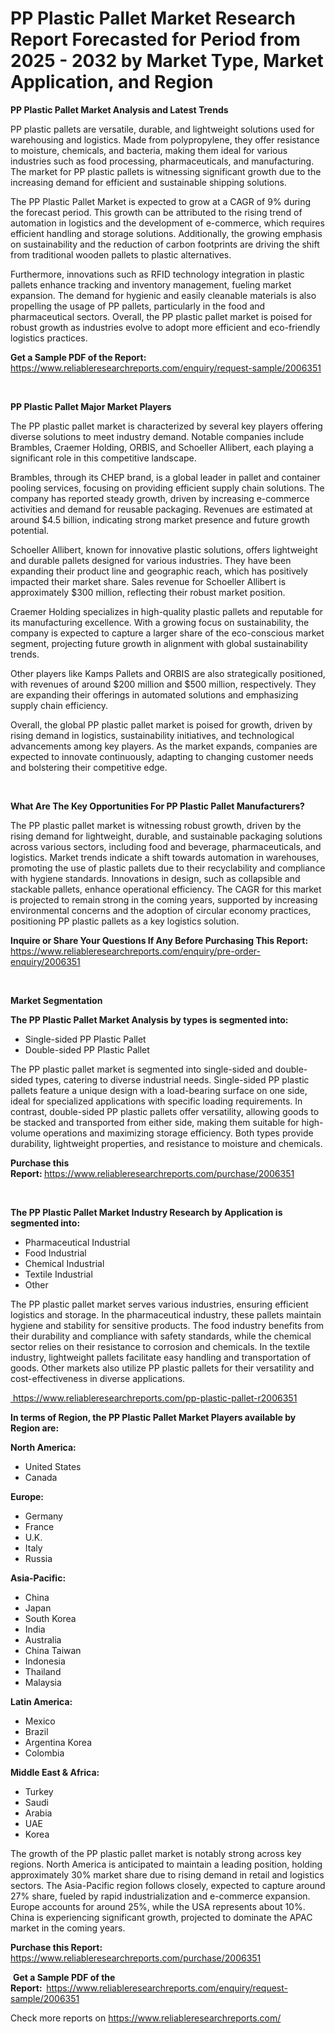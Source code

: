 <p><h1>PP Plastic Pallet Market Research Report Forecasted for Period from 2025 -  2032 by Market Type, Market Application, and Region</h1></p><p><strong>PP Plastic Pallet Market Analysis and Latest Trends</strong></p>
<p><p>PP plastic pallets are versatile, durable, and lightweight solutions used for warehousing and logistics. Made from polypropylene, they offer resistance to moisture, chemicals, and bacteria, making them ideal for various industries such as food processing, pharmaceuticals, and manufacturing. The market for PP plastic pallets is witnessing significant growth due to the increasing demand for efficient and sustainable shipping solutions.</p><p>The PP Plastic Pallet Market is expected to grow at a CAGR of 9% during the forecast period. This growth can be attributed to the rising trend of automation in logistics and the development of e-commerce, which requires efficient handling and storage solutions. Additionally, the growing emphasis on sustainability and the reduction of carbon footprints are driving the shift from traditional wooden pallets to plastic alternatives.</p><p>Furthermore, innovations such as RFID technology integration in plastic pallets enhance tracking and inventory management, fueling market expansion. The demand for hygienic and easily cleanable materials is also propelling the usage of PP pallets, particularly in the food and pharmaceutical sectors. Overall, the PP plastic pallet market is poised for robust growth as industries evolve to adopt more efficient and eco-friendly logistics practices.</p></p>
<p><strong>Get a Sample PDF of the Report:&nbsp;</strong> <a href="https://www.reliableresearchreports.com/enquiry/request-sample/2006351?utm_campaign=3358&utm_medium=2&utm_source=Github&utm_content=ia&utm_term=03042025&utm_id=pp-plastic-pallet">https://www.reliableresearchreports.com/enquiry/request-sample/2006351</a></p>
<p>&nbsp;</p>
<p><strong>PP Plastic Pallet Major Market Players</strong></p>
<p><p>The PP plastic pallet market is characterized by several key players offering diverse solutions to meet industry demand. Notable companies include Brambles, Craemer Holding, ORBIS, and Schoeller Allibert, each playing a significant role in this competitive landscape.</p><p>Brambles, through its CHEP brand, is a global leader in pallet and container pooling services, focusing on providing efficient supply chain solutions. The company has reported steady growth, driven by increasing e-commerce activities and demand for reusable packaging. Revenues are estimated at around $4.5 billion, indicating strong market presence and future growth potential.</p><p>Schoeller Allibert, known for innovative plastic solutions, offers lightweight and durable pallets designed for various industries. They have been expanding their product line and geographic reach, which has positively impacted their market share. Sales revenue for Schoeller Allibert is approximately $300 million, reflecting their robust market position.</p><p>Craemer Holding specializes in high-quality plastic pallets and reputable for its manufacturing excellence. With a growing focus on sustainability, the company is expected to capture a larger share of the eco-conscious market segment, projecting future growth in alignment with global sustainability trends.</p><p>Other players like Kamps Pallets and ORBIS are also strategically positioned, with revenues of around $200 million and $500 million, respectively. They are expanding their offerings in automated solutions and emphasizing supply chain efficiency.</p><p>Overall, the global PP plastic pallet market is poised for growth, driven by rising demand in logistics, sustainability initiatives, and technological advancements among key players. As the market expands, companies are expected to innovate continuously, adapting to changing customer needs and bolstering their competitive edge.</p></p>
<p>&nbsp;</p>
<p><strong>What Are The Key Opportunities For PP Plastic Pallet Manufacturers?</strong></p>
<p><p>The PP plastic pallet market is witnessing robust growth, driven by the rising demand for lightweight, durable, and sustainable packaging solutions across various sectors, including food and beverage, pharmaceuticals, and logistics. Market trends indicate a shift towards automation in warehouses, promoting the use of plastic pallets due to their recyclability and compliance with hygiene standards. Innovations in design, such as collapsible and stackable pallets, enhance operational efficiency. The CAGR for this market is projected to remain strong in the coming years, supported by increasing environmental concerns and the adoption of circular economy practices, positioning PP plastic pallets as a key logistics solution.</p></p>
<p><strong>Inquire or Share Your Questions If Any Before Purchasing This Report:</strong> <a href="https://www.reliableresearchreports.com/enquiry/pre-order-enquiry/2006351?utm_campaign=3358&utm_medium=2&utm_source=Github&utm_content=ia&utm_term=03042025&utm_id=pp-plastic-pallet">https://www.reliableresearchreports.com/enquiry/pre-order-enquiry/2006351</a></p>
<p>&nbsp;</p>
<p><strong>Market Segmentation</strong></p>
<p><strong>The PP Plastic Pallet Market Analysis by types is segmented into:</strong></p>
<p><ul><li>Single-sided PP Plastic Pallet</li><li>Double-sided PP Plastic Pallet</li></ul></p>
<p><p>The PP plastic pallet market is segmented into single-sided and double-sided types, catering to diverse industrial needs. Single-sided PP plastic pallets feature a unique design with a load-bearing surface on one side, ideal for specialized applications with specific loading requirements. In contrast, double-sided PP plastic pallets offer versatility, allowing goods to be stacked and transported from either side, making them suitable for high-volume operations and maximizing storage efficiency. Both types provide durability, lightweight properties, and resistance to moisture and chemicals.</p></p>
<p><strong>Purchase this Report:&nbsp;</strong><a href="https://www.reliableresearchreports.com/purchase/2006351?utm_campaign=3358&utm_medium=2&utm_source=Github&utm_content=ia&utm_term=03042025&utm_id=pp-plastic-pallet">https://www.reliableresearchreports.com/purchase/2006351</a></p>
<p>&nbsp;</p>
<p><strong>The PP Plastic Pallet Market Industry Research by Application is segmented into:</strong></p>
<p><ul><li>Pharmaceutical Industrial</li><li>Food Industrial</li><li>Chemical Industrial</li><li>Textile Industrial</li><li>Other</li></ul></p>
<p><p>The PP plastic pallet market serves various industries, ensuring efficient logistics and storage. In the pharmaceutical industry, these pallets maintain hygiene and stability for sensitive products. The food industry benefits from their durability and compliance with safety standards, while the chemical sector relies on their resistance to corrosion and chemicals. In the textile industry, lightweight pallets facilitate easy handling and transportation of goods. Other markets also utilize PP plastic pallets for their versatility and cost-effectiveness in diverse applications.</p></p>
<p><a href="https://www.reliableresearchreports.com/pp-plastic-pallet-r2006351?utm_campaign=3358&utm_medium=2&utm_source=Github&utm_content=ia&utm_term=03042025&utm_id=pp-plastic-pallet">&nbsp;https://www.reliableresearchreports.com/pp-plastic-pallet-r2006351</a></p>
<p><strong>In terms of Region, the PP Plastic Pallet Market Players available by Region are:</strong></p>
<p>
    <p> <strong> North America: </strong>
        <ul>
            <li>United States</li>
            <li>Canada</li>
        </ul>
        </p> 
    <p> <strong> Europe: </strong>
        <ul>
            <li>Germany</li>
            <li>France</li>
            <li>U.K.</li>
            <li>Italy</li>
            <li>Russia</li>
        </ul>
        </p> 
    <p> <strong> Asia-Pacific: </strong>
        <ul>
            <li>China</li>
            <li>Japan</li>
            <li>South Korea</li>
            <li>India</li>
            <li>Australia</li>
            <li>China Taiwan</li>
            <li>Indonesia</li>
            <li>Thailand</li>
            <li>Malaysia</li>
        </ul>
        </p> 
    <p> <strong> Latin America: </strong>
        <ul>
            <li>Mexico</li>
            <li>Brazil</li>
            <li>Argentina Korea</li>
            <li>Colombia</li>
        </ul>
        </p> 
    <p> <strong> Middle East & Africa: </strong>
        <ul>
            <li>Turkey</li>
            <li>Saudi</li>
            <li>Arabia</li>
            <li>UAE</li>
            <li>Korea</li>
        </ul>
    </p>
    </p>
<p><p>The growth of the PP plastic pallet market is notably strong across key regions. North America is anticipated to maintain a leading position, holding approximately 30% market share due to rising demand in retail and logistics sectors. The Asia-Pacific region follows closely, expected to capture around 27% share, fueled by rapid industrialization and e-commerce expansion. Europe accounts for around 25%, while the USA represents about 10%. China is experiencing significant growth, projected to dominate the APAC market in the coming years.</p></p>
<p><strong>Purchase this Report: </strong><a href="https://www.reliableresearchreports.com/purchase/2006351?utm_campaign=3358&utm_medium=2&utm_source=Github&utm_content=ia&utm_term=03042025&utm_id=pp-plastic-pallet">https://www.reliableresearchreports.com/purchase/2006351</a></p>
<p>&nbsp;<strong>Get a Sample PDF of the Report:&nbsp;&nbsp;</strong><a href="https://www.reliableresearchreports.com/enquiry/request-sample/2006351?utm_campaign=3358&utm_medium=2&utm_source=Github&utm_content=ia&utm_term=03042025&utm_id=pp-plastic-pallet">https://www.reliableresearchreports.com/enquiry/request-sample/2006351</a></p>
<p><strong></strong></p>
<p>Check more reports on <a href="https://www.reliableresearchreports.com/?utm_campaign=3358&utm_medium=2&utm_source=Github&utm_content=ia&utm_term=03042025&utm_id=pp-plastic-pallet">https://www.reliableresearchreports.com/</a></p>